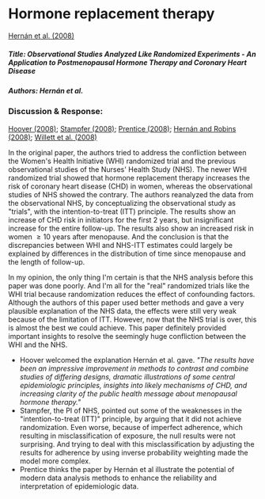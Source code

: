 # Hormone replacement therapy

[Hernán et al. (2008)](https://doi.org/10.1097/EDE.0b013e3181875e61)

##### Title: Observational Studies Analyzed Like Randomized Experiments - An Application to Postmenopausal Hormone Therapy and Coronary Heart Disease

##### Authors: Hernán et al.

### Discussion & Response:

[Hoover (2008)](https://doi.org/10.1097/EDE.0b013e318188e21d); [Stampfer (2008)](https://doi.org/10.1097/EDE.0b013e318188442e); [Prentice (2008)](https://doi.org/10.1097/EDE.0b013e318188e83b); [Hernán and Robins (2008)](https://doi.org/10.1097/EDE.0b013e318188e85f); [Willett et al. (2008)](https://doi.org/10.1097/EDE.0b013e318188e84e)

In the original paper, the authors tried to address the confliction between the Women's Health Initiative (WHI) randomized trial and the previous observational studies of the Nurses' Health Study (NHS). The newer WHI randomized trial showed that hormone replacement therapy increases the risk of coronary heart disease (CHD) in women, whereas the observational studies of NHS showed the contrary. The authors reanalyzed the data from the observational NHS, by conceptualizing the observational study as "trials", with the intention-to-treat (ITT) principle. The results show an increase of CHD risk in initiators for the first 2 years, but insignificant increase for the entire follow-up. The results also show an increased risk in women $\ge 10$ years after menopause. And the conclusion is that the discrepancies between WHI and NHS-ITT estimates could largely be explained by differences in the distribution of time since menopause and the length of follow-up. 

In my opinion, the only thing I'm certain is that the NHS analysis before this paper was done poorly. And I'm all for the "real" randomized trials like the WHI trial because randomization reduces the effect of confounding factors. Although the authors of this paper used better methods and gave a very plausible explanation of the NHS data, the effects were still very weak because of the limitation of ITT. However, now that the NHS trial is over, this is almost the best we could achieve. This paper definitely provided important insights to resolve the seemingly huge confliction between the WHI and the NHS.

- Hoover welcomed the explanation Hernán et al. gave. *"The results have been an impressive improvement in methods to contrast and combine studies of differing designs, dramatic illustrations of some central epidemiologic principles, insights into likely mechanisms of CHD, and increasing clarity of the public health message about menopausal hormone therapy."*
- Stampfer, the PI of NHS, pointed out some of the weaknesses in the "intention-to-treat (ITT)" principle, by arguing that it did not achieve randomization. Even worse, because of imperfect adherence, which resulting in misclassification of exposure, the null results were not surprising. And trying to deal with this misclassification by adjusting the results for adherence by using inverse probability weighting made the model more complex.
- Prentice thinks the paper by Hernán et al illustrate the potential of modern data analysis methods to enhance the reliability and interpretation of epidemiologic data.